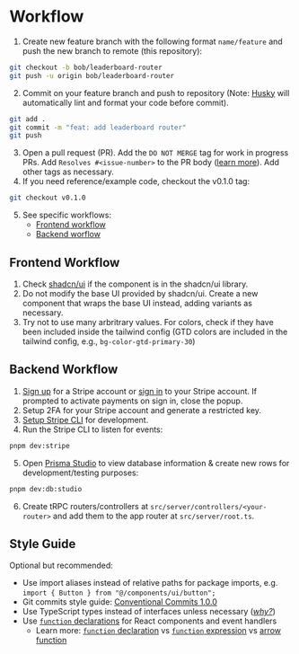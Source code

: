# Workflow

1. Create new feature branch with the following format `name/feature` and push the new branch to remote (this repository):

```bash
git checkout -b bob/leaderboard-router
git push -u origin bob/leaderboard-router
```

2. Commit on your feature branch and push to repository (Note: [Husky](https://typicode.github.io/husky/) will automatically lint and format your code before commit).

```bash
git add .
git commit -m "feat: add leaderboard router"
git push
```

3. Open a pull request (PR). Add the `DO NOT MERGE` tag for work in progress PRs. Add `Resolves #<issue-number>` to the PR body ([learn more](https://docs.github.com/en/issues/tracking-your-work-with-issues/linking-a-pull-request-to-an-issue)). Add other tags as necessary.
4. If you need reference/example code, checkout the v0.1.0 tag:

```bash
git checkout v0.1.0
```

5. See specific workflows:
   - [Frontend workflow](#frontend-workflow-construction)
   - [Backend worflow](#backend-workflow)

## Frontend Workflow

1. Check [shadcn/ui](https://ui.shadcn.com/docs/components/accordion) if the component is in the shadcn/ui library.
2. Do not modify the base UI provided by shadcn/ui. Create a new component that wraps the base UI instead, adding variants as necessary.
3. Try not to use many arbritrary values. For colors, check if they have been included inside the tailwind config (GTD colors are included in the tailwind config, e.g., `bg-color-gtd-primary-30`)

## Backend Workflow

1. [Sign up](https://dashboard.stripe.com/register) for a Stripe account or [sign in](https://dashboard.stripe.com/login) to your Stripe account. If prompted to activate payments on sign in, close the popup.
2. Setup 2FA for your Stripe account and generate a restricted key.
3. [Setup Stripe CLI](https://stripe.com/docs/stripe-cli) for development.
4. Run the Stripe CLI to listen for events:

```bash
pnpm dev:stripe
```

5. Open [Prisma Studio](https://www.prisma.io/studio) to view database information & create new rows for development/testing purposes:

```bash
pnpm dev:db:studio
```

6. Create tRPC routers/controllers at `src/server/controllers/<your-router>` and add them to the app router at `src/server/root.ts`.

## Style Guide

Optional but recommended:

- Use import aliases instead of relative paths for package imports, e.g. `import { Button } from "@/components/ui/button";`
- Git commits style guide: [Conventional Commits 1.0.0](https://www.conventionalcommits.org/en/v1.0.0/)
- Use TypeScript types instead of interfaces unless necessary ([_why?_](https://youtu.be/zM9UPcIyyhQ?si=TI7vrg4OZAOpBd1x))
- Use [`function` declarations](https://developer.mozilla.org/en-US/docs/Web/JavaScript/Reference/Statements/function) for React components and event handlers
  - Learn more: [`function` declaration](https://developer.mozilla.org/en-US/docs/Web/JavaScript/Reference/Statements/function#hoisting) vs [`function` expression](https://developer.mozilla.org/en-US/docs/Web/JavaScript/Reference/Operators/function) vs [arrow function](https://developer.mozilla.org/en-US/docs/Web/JavaScript/Reference/Functions/Arrow_functions)
